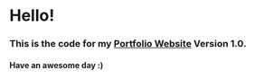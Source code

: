 # Hello!

### This is the code for my [Portfolio Website](https://abhijitachari.com/) Version 1.0.

#### Have an awesome day :)

